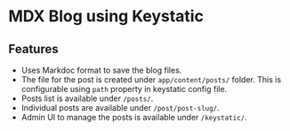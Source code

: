 # MDX Blog using Keystatic

## Features

- Uses Markdoc format to save the blog files.
- The file for the post is created under `app/content/posts/` folder. This is
  configurable using `path` property in keystatic config file.
- Posts list is available under `/posts/`.
- Individual posts are available under `/post/post-slug/`.
- Admin UI to manage the posts is available under `/keystatic/`.

